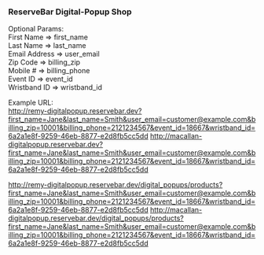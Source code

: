 ### ReserveBar Digital-Popup Shop

Optional Params:  
First Name => first_name  
Last Name => last_name  
Email Address => user_email  
Zip Code => billing_zip  
Mobile # => billing_phone  
Event ID => event_id  
Wristband ID => wristband_id  

Example URL:  
http://remy-digitalpopup.reservebar.dev?first_name=Jane&last_name=Smith&user_email=customer@example.com&billing_zip=10001&billing_phone=2121234567&event_id=18667&wristband_id=6a2a1e8f-9259-46eb-8877-e2d8fb5cc5dd
http://macallan-digitalpopup.reservebar.dev?first_name=Jane&last_name=Smith&user_email=customer@example.com&billing_zip=10001&billing_phone=2121234567&event_id=18667&wristband_id=6a2a1e8f-9259-46eb-8877-e2d8fb5cc5dd

http://remy-digitalpopup.reservebar.dev/digital_popups/products?first_name=Jane&last_name=Smith&user_email=customer@example.com&billing_zip=10001&billing_phone=2121234567&event_id=18667&wristband_id=6a2a1e8f-9259-46eb-8877-e2d8fb5cc5dd
http://macallan-digitalpopup.reservebar.dev/digital_popups/products?first_name=Jane&last_name=Smith&user_email=customer@example.com&billing_zip=10001&billing_phone=2121234567&event_id=18667&wristband_id=6a2a1e8f-9259-46eb-8877-e2d8fb5cc5dd

